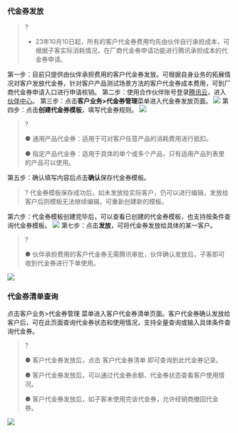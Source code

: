 ### 代金券发放
>?
>- 23年10月10日起，所有的客户代金券费用均先由伙伴自行承担成本，可根据子客实际消耗情况，在厂商代金券申请功能进行腾讯承担成本的代金券申请。

第一步：目前只提供由伙伴承担费用的客户代金券发放。可根据自身业务的拓展情况对客户发放代金券，针对客户产品测试场景方法的客户代金券成本费用，可到厂商代金券申请入口进行申请核销。
第二步：使用合作伙伴账号登录[腾讯云](https://www.tencentcloud.com/login)，进入[伙伴中心](https://console.tencentcloud.com/partners)。
第三步：点击**客户业务>代金券管理**菜单进入代金券发放页面。
![](https://qcloudimg.tencent-cloud.cn/raw/a6861563e618bfc05057697fed2e43ef.png)
第四步：点击**创建代金券模板**，填写代金券规则。
![](https://staticintl.cloudcachetci.com/yehe/backend-news/U97U328_123.png)

>?
>
>● 通用产品代金券：适用于可对客户任意产品的消耗费用进行抵扣。
>
>● 指定产品代金券：适用于具体的单个或多个产品，只有适用产品列表里的产品可以使用。

第五步：确认填写内容后点击**确认**保存代金券模板。
>?
代金券模板保存成功后，如未发放给实际客户，仍可以进行编辑，发放给客户后则模板无法继续编辑，可重新创建新的模板。

第六步：代金券模板创建完毕后，可以查看已创建的代金券模板，也支持按条件查询代金券模板。
![](https://qcloudimg.tencent-cloud.cn/raw/630bdb8e7f53523357f0072c63909da0.png)
第七步：点击**发放**，可将代金券发放给具体的某一客户。

>?
>
> ● 伙伴承担费用的客户代金券无需腾讯审批，伙伴确认发放后，子客即可收到代金券进行下单使用。

![](https://staticintl.cloudcachetci.com/yehe/backend-news/4pQ5358_%E4%B8%BA%E5%AE%A2%E6%88%B7%E5%88%86%E9%85%8D%E4%BB%A3%E9%87%91%E5%88%B84.png)

### 代金券清单查询
点击客户业务>代金券管理 菜单进入客户代金券清单页面。客户代金券确认发放给客户后，可在此页面查询代金券状态和使用情况，支持全量查询或输入具体条件查询代金券。
>?
>
>● 客户代金券发放后，点击 客户代金券清单 即可查询到此代金券记录。
>
>● 客户代金券发放后，可以通过代金券余额、代金券状态查看客户使用情况。
>
>● 客户代金券发放后，如子客未使用完该代金券，允许经销商撤回代金券。

![](https://qcloudimg.tencent-cloud.cn/raw/0081074f4155c525340c83a8d9d39970.png)
